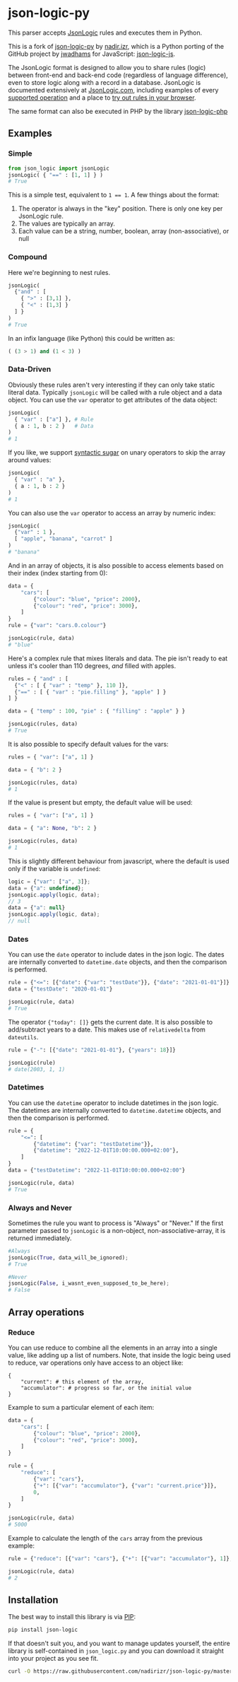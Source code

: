 # json-logic-py

This parser accepts [JsonLogic](http://jsonlogic.com) rules and executes them in Python.

This is a fork of [json-logic-py](https://github.com/nadirizr/json-logic-py>) by 
[nadir.izr](https://github.com/nadirizr), which is a Python porting of the
GitHub project by [jwadhams](https://github.com/jwadhams>) for JavaScript:
[json-logic-js](https://github.com/jwadhams/json-logic-js>).

The JsonLogic format is designed to allow you to share rules (logic) between front-end and back-end code (regardless of language difference), even to store logic along with a record in a database.  JsonLogic is documented extensively at [JsonLogic.com](http://jsonlogic.com), including examples of every [supported operation](http://jsonlogic.com/operations.html) and a place to [try out rules in your browser](http://jsonlogic.com/play.html).

The same format can also be executed in PHP by the library [json-logic-php](https://github.com/jwadhams/json-logic-php/)

## Examples

### Simple
```python
from json_logic import jsonLogic
jsonLogic( { "==" : [1, 1] } )
# True
```

This is a simple test, equivalent to `1 == 1`.  A few things about the format:

  1. The operator is always in the "key" position. There is only one key per JsonLogic rule.
  1. The values are typically an array.
  1. Each value can be a string, number, boolean, array (non-associative), or null

### Compound
Here we're beginning to nest rules. 

```python
jsonLogic(
  {"and" : [
    { ">" : [3,1] },
    { "<" : [1,3] }
  ] }
)
# True
```
  
In an infix language (like Python) this could be written as:

```python
( (3 > 1) and (1 < 3) )
```
    
### Data-Driven

Obviously these rules aren't very interesting if they can only take static literal data. Typically `jsonLogic` will be called with a rule object and a data object. You can use the `var` operator to get attributes of the data object:

```python
jsonLogic(
  { "var" : ["a"] }, # Rule
  { a : 1, b : 2 }   # Data
)
# 1
```

If you like, we support [syntactic sugar](https://en.wikipedia.org/wiki/Syntactic_sugar) on unary operators to skip the array around values:

```python
jsonLogic(
  { "var" : "a" },
  { a : 1, b : 2 }
)
# 1
```

You can also use the `var` operator to access an array by numeric index:

```python
jsonLogic(
  {"var" : 1 },
  [ "apple", "banana", "carrot" ]
)
# "banana"
```

And in an array of objects, it is also possible to access elements based on their index (index starting from 0):

```python
data = {
    "cars": [
        {"colour": "blue", "price": 2000},
        {"colour": "red", "price": 3000},
    ]
}
rule = {"var": "cars.0.colour"}

jsonLogic(rule, data)
# "blue"
```

Here's a complex rule that mixes literals and data. The pie isn't ready to eat unless it's cooler than 110 degrees, *and* filled with apples.

```python
rules = { "and" : [
  {"<" : [ { "var" : "temp" }, 110 ]},
  {"==" : [ { "var" : "pie.filling" }, "apple" ] }
] }

data = { "temp" : 100, "pie" : { "filling" : "apple" } }

jsonLogic(rules, data)
# True
```

It is also possible to specify default values for the vars:

```python
rules = { "var": ["a", 1] }

data = { "b": 2 }

jsonLogic(rules, data)
# 1
```

If the value is present but empty, the default value will be used:

```python
rules = { "var": ["a", 1] }

data = { "a": None, "b": 2 }

jsonLogic(rules, data)
# 1
```

This is slightly different behaviour from javascript, where the default is used only if the variable is `undefined`:

```js
logic = {"var": ["a", 3]};
data = {"a": undefined};
jsonLogic.apply(logic, data);
// 3
data = {"a": null}
jsonLogic.apply(logic, data);
// null
```

### Dates

You can use the `date` operator to include dates in the json logic. The dates are internally converted to `datetime.date`
objects, and then the comparison is performed.

```python
rule = {"<=": [{"date": {"var": "testDate"}}, {"date": "2021-01-01"}]}
data = {"testDate": "2020-01-01"}

jsonLogic(rule, data)
# True
```

The operator `{"today": []}` gets the current date. It is also possible to add/subtract years to a date. This makes use 
of `relativedelta` from `dateutils`.

```python
rule = {"-": [{"date": "2021-01-01"}, {"years": 18}]}

jsonLogic(rule)
# date(2003, 1, 1)
```

### Datetimes

You can use the `datetime` operator to include datetimes in the json logic. The datetimes are internally converted to `datetime.datetime`
objects, and then the comparison is performed.

```python
rule = {
    "<=": [
        {"datetime": {"var": "testDatetime"}},
        {"datetime": "2022-12-01T10:00:00.000+02:00"},
    ]
}
data = {"testDatetime": "2022-11-01T10:00:00.000+02:00"}

jsonLogic(rule, data)
# True
```

### Always and Never
Sometimes the rule you want to process is "Always" or "Never."  If the first parameter passed to `jsonLogic` is a non-object, non-associative-array, it is returned immediately.

```python
#Always
jsonLogic(True, data_will_be_ignored);
# True

#Never
jsonLogic(False, i_wasnt_even_supposed_to_be_here);
# False
```

## Array operations

### Reduce

You can use reduce to combine all the elements in an array into a single value, like adding up a list of numbers. 
Note, that inside the logic being used to reduce, var operations only have access to an object like:

```
{
    "current": # this element of the array,
    "accumulator": # progress so far, or the initial value
}
```

Example to sum a particular element of each item:

```python
data = {
    "cars": [
        {"colour": "blue", "price": 2000},
        {"colour": "red", "price": 3000},
    ]
}

rule = {
    "reduce": [
        {"var": "cars"},
        {"+": [{"var": "accumulator"}, {"var": "current.price"}]},
        0,
    ]
}

jsonLogic(rule, data)
# 5000
```

Example to calculate the length of the `cars` array from the previous example:

```python
rule = {"reduce": [{"var": "cars"}, {"+": [{"var": "accumulator"}, 1]}, 0]}

jsonLogic(rule, data)
# 2
```

## Installation

The best way to install this library is via [PIP](https://pypi.python.org/pypi/):

```bash
pip install json-logic
```

If that doesn't suit you, and you want to manage updates yourself, the entire library is self-contained in `json_logic.py` and you can download it straight into your project as you see fit.

```bash
curl -O https://raw.githubusercontent.com/nadirizr/json-logic-py/master/json_logic.py
```
